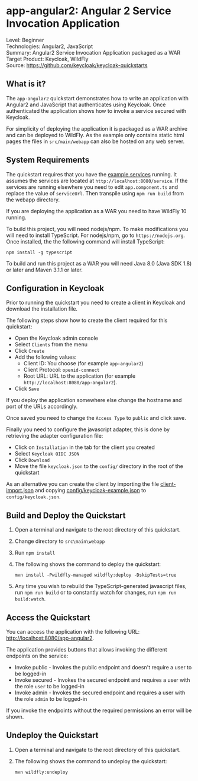 app-angular2: Angular 2 Service Invocation Application
===================================================

Level: Beginner  
Technologies: Angular2, JavaScript  
Summary: Angular2 Service Invocation Application packaged as a WAR  
Target Product: <span>Keycloak</span>, <span>WildFly</span>  
Source: <https://github.com/keycloak/keycloak-quickstarts>

What is it?
-----------

The `app-angular2` quickstart demonstrates how to write an application with Angular2 and JavaScript that authenticates
using <span>Keycloak</span>. Once authenticated the application shows how to invoke a service secured with <span>Keycloak</span>.

For simplicity of deploying the application it is packaged as a WAR archive and can be deployed to <span>WildFly</span>.
As the example only contains static html pages the files in `src/main/webapp` can also be hosted on any web server.


System Requirements
-------------------

The quickstart requires that you have the [example services](../service-jee-jaxrs/README.md) running. It assumes the
services are located at `http://localhost:8080/service`. If the services are running elsewhere you need to edit
`app.component.ts` and replace the value of `serviceUrl`.  Then transpile using `npm run build` from the webapp
directory.

If you are deploying the application as a WAR you need to have <span>WildFly 10</span> running.

To build this project, you will need nodejs/npm.  To make modifications you will
need to install TypeScript.  For nodejs/npm, go to `https://nodejs.org`.  Once installed,
the the following command will install TypeScript:
````
npm install -g typescript
````
To build and run this project as a WAR you will need Java 8.0 (Java SDK 1.8) or later and Maven 3.1.1 or later.


Configuration in <span>Keycloak</span>
-----------------------

Prior to running the quickstart you need to create a client in <span>Keycloak</span> and download the installation file.

The following steps show how to create the client required for this quickstart:

* Open the <span>Keycloak</span> admin console
* Select `Clients` from the menu
* Click `Create`
* Add the following values:
  * Client ID: You choose (for example `app-angular2`)
  * Client Protocol: `openid-connect`
  * Root URL: URL to the application (for example `http://localhost:8080/app-angular2`).
* Click `Save`

If you deploy the application somewhere else change the hostname and port of the URLs accordingly.

Once saved you need to change the `Access Type` to `public` and click save.

Finally you need to configure the javascript adapter, this is done by retrieving the adapter configuration file:

* Click on `Installation` in the tab for the client you created
* Select `Keycloak OIDC JSON`
* Click `Download`
* Move the file `keycloak.json` to the `config/` directory in the root of the quickstart

As an alternative you can create the client by importing the file [client-import.json](config/client-import.json) and
copying [config/keycloak-example.json](config/keycloak-example.json) to `config/keycloak.json`.


Build and Deploy the Quickstart
--------------------------------

1. Open a terminal and navigate to the root directory of this quickstart.

2. Change directory to ``src\main\webapp``

3. Run ``npm install``

4. The following shows the command to deploy the quickstart:

   ````
   mvn install -Pwildfly-managed wildfly:deploy -DskipTests=true

   ````
5. Any time you wish to rebuild the TypeScript-generated javascript files, run
``npm run build`` or to constantly watch for changes, run ``npm run build:watch``.

Access the Quickstart
---------------------

You can access the application with the following URL: <http://localhost:8080/app-angular2>.

The application provides buttons that allows invoking the different endpoints on the service:

* Invoke public - Invokes the public endpoint and doesn't require a user to be logged-in
* Invoke secured - Invokes the secured endpoint and requires a user with the role `user` to be logged-in
* Invoke admin - Invokes the secured endpoint and requires a user with the role `admin` to be logged-in

If you invoke the endpoints without the required permissions an error will be shown.


Undeploy the Quickstart
-----------------------

1. Open a terminal and navigate to the root directory of this quickstart.

2. The following shows the command to undeploy the quickstart:

   ````
   mvn wildfly:undeploy

   ````
